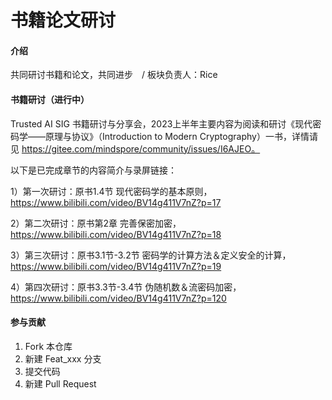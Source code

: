# 书籍论文研讨

#### 介绍
共同研讨书籍和论文，共同进步　/ 板块负责人：Rice

#### 书籍研讨（进行中）
Trusted AI SIG 书籍研讨与分享会，2023上半年主要内容为阅读和研讨《现代密码学——原理与协议》（Introduction to Modern Cryptography）一书，详情请见 https://gitee.com/mindspore/community/issues/I6AJEO。

以下是已完成章节的内容简介与录屏链接：

1）第一次研讨：原书1.4节 现代密码学的基本原则，https://www.bilibili.com/video/BV14g411V7nZ?p=17

2）第二次研讨：原书第2章 完善保密加密，https://www.bilibili.com/video/BV14g411V7nZ?p=18

3）第三次研讨：原书3.1节-3.2节 密码学的计算方法＆定义安全的计算，https://www.bilibili.com/video/BV14g411V7nZ?p=19

4）第四次研讨：原书3.3节-3.4节 伪随机数＆流密码加密，https://www.bilibili.com/video/BV14g411V7nZ?p=120


#### 参与贡献

1.  Fork 本仓库
2.  新建 Feat_xxx 分支
3.  提交代码
4.  新建 Pull Request